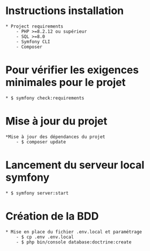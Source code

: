 # Instructions installation

    * Project requirements
        - PHP >=8.2.12 ou supérieur
        - SQL >=8.0
        - Symfony CLI
        - Composer

# Pour vérifier les exigences minimales pour le projet

    * $ symfony check:requirements

# Mise à jour du projet

    *Mise à jour des dépendances du projet
        - $ composer update

# Lancement du serveur local symfony

    * $ symfony server:start

# Création de la BDD

    * Mise en place du fichier .env.local et paramétrage
        - $ cp .env .env.local
        - $ php bin/console database:doctrine:create
